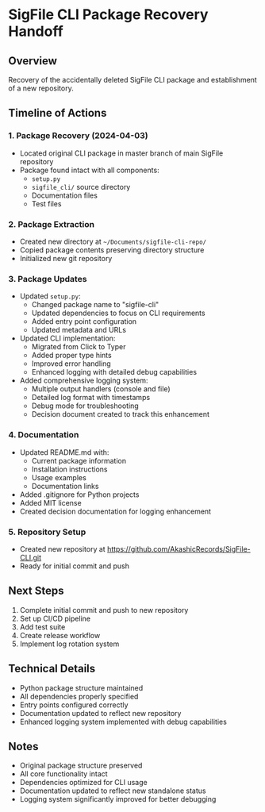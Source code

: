 # SigFile CLI Package Recovery Handoff

## Overview
Recovery of the accidentally deleted SigFile CLI package and establishment of a new repository.

## Timeline of Actions

### 1. Package Recovery (2024-04-03)
- Located original CLI package in master branch of main SigFile repository
- Package found intact with all components:
  - `setup.py`
  - `sigfile_cli/` source directory
  - Documentation files
  - Test files

### 2. Package Extraction
- Created new directory at `~/Documents/sigfile-cli-repo/`
- Copied package contents preserving directory structure
- Initialized new git repository

### 3. Package Updates
- Updated `setup.py`:
  - Changed package name to "sigfile-cli"
  - Updated dependencies to focus on CLI requirements
  - Added entry point configuration
  - Updated metadata and URLs
- Updated CLI implementation:
  - Migrated from Click to Typer
  - Added proper type hints
  - Improved error handling
  - Enhanced logging with detailed debug capabilities
- Added comprehensive logging system:
  - Multiple output handlers (console and file)
  - Detailed log format with timestamps
  - Debug mode for troubleshooting
  - Decision document created to track this enhancement

### 4. Documentation
- Updated README.md with:
  - Current package information
  - Installation instructions
  - Usage examples
  - Documentation links
- Added .gitignore for Python projects
- Added MIT license
- Created decision documentation for logging enhancement

### 5. Repository Setup
- Created new repository at https://github.com/AkashicRecords/SigFile-CLI.git
- Ready for initial commit and push

## Next Steps
1. Complete initial commit and push to new repository
2. Set up CI/CD pipeline
3. Add test suite
4. Create release workflow
5. Implement log rotation system

## Technical Details
- Python package structure maintained
- All dependencies properly specified
- Entry points configured correctly
- Documentation updated to reflect new repository
- Enhanced logging system implemented with debug capabilities

## Notes
- Original package structure preserved
- All core functionality intact
- Dependencies optimized for CLI usage
- Documentation updated to reflect new standalone status
- Logging system significantly improved for better debugging 